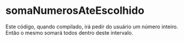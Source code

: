 # somaNumerosAteEscolhido
Este código, quando compilado, irá pedir do usuário um número inteiro. Então o mesmo somará todos dentro deste intervalo.
